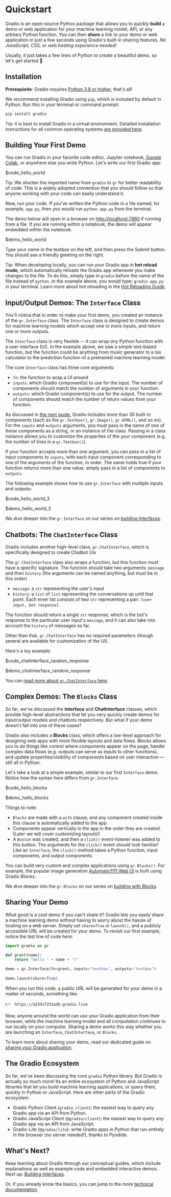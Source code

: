 # Quickstart

Gradio is an open-source Python package that allows you to quickly **build** a demo or web application for your machine learning model, API, or any arbitary Python function. You can then **share** a link to your demo or web application in just a few seconds using Gradio's built-in sharing features. *No JavaScript, CSS, or web hosting experience needed!*

Usually, it just takes a few lines of Python to create a beautiful demo, so let's get started 💫

## Installation

**Prerequisite**: Gradio requires [Python 3.8 or higher](https://www.python.org/downloads/), that's all!


We recommend installing Gradio using `pip`, which is included by default in Python. Run this in your terminal or command prompt:

```bash
pip install gradio
```


Tip: it is best to install Gradio in a virtual environment. Detailed installation instructions for all common operating systems <a href="/guides/installing-gradio-in-a-virtual-environment">are provided here</a>. 

## Building Your First Demo

You can run Gradio in your favorite code editor, Jupyter notebook, [Google Colab](https://colab.research.google.com/drive/18ODkJvyxHutTN0P5APWyGFO_xwNcgHDZ?usp=sharing), or anywhere else you write Python. Let's write our first Gradio app:


$code_hello_world


Tip: We shorten the imported name from <code>gradio</code> to <code>gr</code> for better readability of code. This is a widely adopted convention that you should follow so that anyone working with your code can easily understand it. 

Now, run your code. If you've written the Python code in a file named, for example, `app.py`, then you would run `python app.py` from the terminal.

The demo below will open in a browser on [http://localhost:7860](http://localhost:7860) if running from a file. If you are running within a notebook, the demo will appear embedded within the notebook.

$demo_hello_world

Type your name in the textbox on the left, and then press the Submit button. You should see a friendly greeting on the right.

Tip: When developing locally, you can run your Gradio app in <strong>hot reload mode</strong>, which automatically reloads the Gradio app whenever you make changes to the file. To do this, simply type in <code>gradio</code> before the name of the file instead of <code>python</code>. In the example above, you would type: `gradio app.py` in your terminal. Learn more about hot reloading in the <a href="https://gradio.app/developing-faster-with-reload-mode/">Hot Reloading Guide</a>.


## Input/Output Demos: The `Interface` Class

You'll notice that in order to make your first demo, you created an instance of the `gr.Interface` class. The `Interface` class is designed to create demos for machine learning models which accept one or more inputs, and return one or more outputs. 

The `Interface` class is very flexible -- it can wrap *any* Python function with a user interface (UI). In the example above, we saw a simple text-based function, but the function could be anything from music generator to a tax calculator to the prediction function of a pretrained machine learning model.

The core `Interface` class has three core arguments:

- `fn`: the function to wrap a UI around
- `inputs`: which Gradio component(s) to use for the input. The number of components should match the number of arguments in your function.
- `outputs`: which Gradio component(s) to use for the output. The number of components should match the number of return values from your function.


As discussed in [the next guide](/guides/01_getting-started/02_key-features.md), Gradio includes more than 30 built-in components (such as the `gr.Textbox()`, `gr.Image()`, `gr.HTML()`, and so on). For the `inputs` and `outputs` arguments, you must pass in the name of one of these components as a string, or an instance of the class. Passing in a class instance allows you to customize the properties of the your component (e.g. the number of lines in a `gr.Textbox()`). 

If your function accepts more than one argument, you can pass in a list of input components to `inputs`, with each input component corresponding to one of the arguments of the function, in order. The same holds true if your function returns more than one value: simply pass in a list of components to `outputs`. 

The following example shows how to use `gr.Interface` with multiple inputs and outputs:

$code_hello_world_3

$demo_hello_world_3


We dive deeper into the `gr.Interface` on our series on [building Interfaces](/guides/02_building-interfaces/01_interface-state.md).

## Chatbots: The `ChatInterface` Class

Gradio includes another high-level class, `gr.ChatInterface`, which is specifically designed to create Chatbot UIs

The `gr.ChatInterface` class also wraps a function, but this function must have a specific signature. The function should take two arguments: `message` and then `history` (the arguments can be named anything, but must be in this order)

- `message`: a `str` representing the user's input
- `history`: a `list` of `list` representing the conversations up until that point. Each inner list consists of two `str` representing a pair: `[user input, bot response]`.

The function should return a single `str` response, which is the bot's response to the particular user input's `message`, and it can also take into account the `history` of messages so far.

Other than that, `gr.ChatInterface` has no required parameters (though several are available for customization of the UI).

Here's a toy example:

$code_chatinterface_random_response

$demo_chatinterface_random_response

You can [read more about `gr.ChatInterface` here](https://gradio.app/guides/creating-a-chatbot-fast).

## Complex Demos: The `Blocks` Class

So far, we've discussed the **Interface** and **ChatInterface** classes, which provide high-level abstractions that let you very quickly create demos for input/output models and chatbots respectively. But what if your demo doesn't fall into one of these cases?

Gradio also includes a **Blocks** class, which offers a low-level approach for designing web apps with more flexible layouts and data flows. Blocks allows you to do things like control where components appear on the page, handle complex data flows (e.g. outputs can serve as inputs to other functions), and update properties/visibility of components based on user interaction — still all in Python. 

Let's take a look at a simple example, similar to our first `Interface` demo. Notice how the syntax here differs from `gr.Interface`.

$code_hello_blocks

$demo_hello_blocks

Things to note:

- `Blocks` are made with a `with` clause, and any component created inside this clause is automatically added to the app.
- Components appear vertically in the app in the order they are created. (Later we will cover customizing layouts!)
- A `Button` was created, and then a `click()` event-listener was added to this button. The arguments for the `click()` event should look familiar! Like an `Interface`, the `click()` method takes a Python function, input components, and output components.

You can build very custom and complex applications using `gr.Blocks()`. For example, the popular image generation [Automatic1111 Web UI](https://github.com/AUTOMATIC1111/stable-diffusion-webui) is built using Gradio Blocks.

We dive deeper into the `gr.Blocks` on our series on [building with Blocks](/guides/03_building-with-blocks/01_blocks-and-event-listeners.md).

## Sharing Your Demo

What good is a cool demo if you can't share it? Gradio lets you easily share a machine learning demo without having to worry about the hassle of hosting on a web server. Simply set `share=True` in `launch()`, and a publicly accessible URL will be created for your demo. To revisit our first example, notice the last line of code here:

```python
import gradio as gr

def greet(name):
    return "Hello " + name + "!"

demo = gr.Interface(fn=greet, inputs="textbox", outputs="textbox")
    
demo.launch(share=True) 
```

When you run this code, a public URL will be generated for your demo in a matter of seconds, something like:

👉 &nbsp; `https://a23dsf231adb.gradio.live`

Now, anyone around the world can use your Gradio application from their browser, while the machine learning model and all computation continues to run locally on your computer. Sharing a demo works this way whether you are launching an `Interface`, `ChatInterface`, or `Blocks`.

To learn more about sharing your demo, read our dedicated guide on [sharing your Gradio application](/guides/01_getting-started/03_sharing-your-app.md).

## The Gradio Ecosystem

So far, we've been discussing the core `gradio` Python library. But Gradio is actually so much more! Its an entire ecosystem of Python and JavaScript libraries that let you build machine learning applications, or query them, quickly in Python or JavaScript. Here are other parts of the Gradio ecosystem:

* Gradio Python Client (`gradio_client`): the easiest way to query any Gradio app via an API from Python.
* Gradio JavaScript Client (`@gradio/client`): the easiest way to query any Gradio app via an API from JavaScript.
* Gradio-Lite (`@gradio/lite`): write Gradio apps in Python that run entirely in the browser (no server needed!), thanks to Pyodide. 

## What's Next?

Keep learning about Gradio through our conceptual guides, which include explanations as well as example code and embedded interactive demos. Next up: [Building Interfaces](/guides/02_building-interfaces/01_interface-state.md).

Or, if you already know the basics, you can jump to the more [technical documentation](https://www.gradio.app/docs/).


